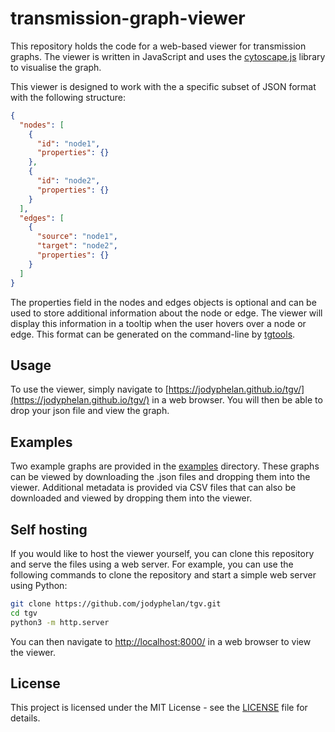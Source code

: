 # transmission-graph-viewer

This repository holds the code for a web-based viewer for transmission graphs. The viewer is written in JavaScript and uses the [cytoscape.js](https://js.cytoscape.org/) library to visualise the graph.

This viewer is designed to work with the a specific subset of JSON format with the following structure:

```json
{
  "nodes": [
    {
      "id": "node1",
      "properties": {}
    },
    {
      "id": "node2",
      "properties": {}
    }
  ],
  "edges": [
    {
      "source": "node1",
      "target": "node2",
      "properties": {}
    }
  ]
}
```

The properties field in the nodes and edges objects is optional and can be used to store additional information about the node or edge. The viewer will display this information in a tooltip when the user hovers over a node or edge. This format can be generated on the command-line by [tgtools](https://github.com/jodyphelan/tgtools).

## Usage

To use the viewer, simply navigate to [https://jodyphelan.github.io/tgv/](https://jodyphelan.github.io/tgv/) in a web browser. You will then be able to drop your json file and view the graph. 

## Examples

Two example graphs are provided in the [examples](examples) directory. These graphs can be viewed by downloading the .json files and dropping them into the viewer. Additional metadata is provided via CSV files that can also be downloaded and viewed by dropping them into the viewer.

## Self hosting

If you would like to host the viewer yourself, you can clone this repository and serve the files using a web server. For example, you can use the following commands to clone the repository and start a simple web server using Python:

```bash
git clone https://github.com/jodyphelan/tgv.git
cd tgv
python3 -m http.server
```

You can then navigate to [http://localhost:8000/](http://localhost:8000/) in a web browser to view the viewer.

## License

This project is licensed under the MIT License - see the [LICENSE](LICENSE) file for details.
